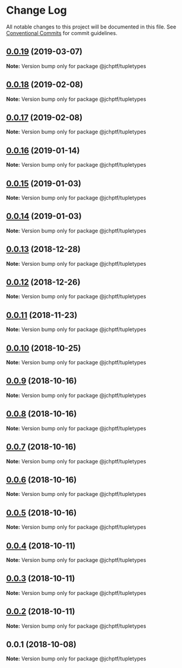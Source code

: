 # Change Log

All notable changes to this project will be documented in this file.
See [Conventional Commits](https://conventionalcommits.org) for commit guidelines.

## [0.0.19](https://github.com/jheinnic/portfolio-monorepo/compare/@jchptf/tupletypes@0.0.18...@jchptf/tupletypes@0.0.19) (2019-03-07)

**Note:** Version bump only for package @jchptf/tupletypes





## [0.0.18](https://github.com/jheinnic/portfolio-monorepo/compare/@jchptf/tupletypes@0.0.17...@jchptf/tupletypes@0.0.18) (2019-02-08)

**Note:** Version bump only for package @jchptf/tupletypes





## [0.0.17](https://github.com/jheinnic/portfolio-monorepo/compare/@jchptf/tupletypes@0.0.16...@jchptf/tupletypes@0.0.17) (2019-02-08)

**Note:** Version bump only for package @jchptf/tupletypes





## [0.0.16](https://github.com/jheinnic/portfolio-monorepo/compare/@jchptf/tupletypes@0.0.15...@jchptf/tupletypes@0.0.16) (2019-01-14)

**Note:** Version bump only for package @jchptf/tupletypes





## [0.0.15](https://github.com/jheinnic/portfolio-monorepo/compare/@jchptf/tupletypes@0.0.14...@jchptf/tupletypes@0.0.15) (2019-01-03)

**Note:** Version bump only for package @jchptf/tupletypes





## [0.0.14](https://github.com/jheinnic/portfolio-monorepo/compare/@jchptf/tupletypes@0.0.13...@jchptf/tupletypes@0.0.14) (2019-01-03)

**Note:** Version bump only for package @jchptf/tupletypes





## [0.0.13](https://github.com/jheinnic/portfolio-monorepo/compare/@jchptf/tupletypes@0.0.12...@jchptf/tupletypes@0.0.13) (2018-12-28)

**Note:** Version bump only for package @jchptf/tupletypes





## [0.0.12](https://github.com/jheinnic/portfolio-monorepo/compare/@jchptf/tupletypes@0.0.11...@jchptf/tupletypes@0.0.12) (2018-12-26)

**Note:** Version bump only for package @jchptf/tupletypes





## [0.0.11](https://github.com/jheinnic/portfolio-monorepo/compare/@jchptf/tupletypes@0.0.10...@jchptf/tupletypes@0.0.11) (2018-11-23)

**Note:** Version bump only for package @jchptf/tupletypes





## [0.0.10](https://github.com/jheinnic/portfolio-monorepo/compare/@jchptf/tupletypes@0.0.9...@jchptf/tupletypes@0.0.10) (2018-10-25)

**Note:** Version bump only for package @jchptf/tupletypes





<a name="0.0.9"></a>
## [0.0.9](https://github.com/jheinnic/portfolio-monorepo/compare/@jchptf/tupletypes@0.0.8...@jchptf/tupletypes@0.0.9) (2018-10-16)




**Note:** Version bump only for package @jchptf/tupletypes

<a name="0.0.8"></a>
## [0.0.8](https://github.com/jheinnic/portfolio-monorepo/compare/@jchptf/tupletypes@0.0.7...@jchptf/tupletypes@0.0.8) (2018-10-16)




**Note:** Version bump only for package @jchptf/tupletypes

<a name="0.0.7"></a>
## [0.0.7](https://github.com/jheinnic/portfolio-monorepo/compare/@jchptf/tupletypes@0.0.6...@jchptf/tupletypes@0.0.7) (2018-10-16)




**Note:** Version bump only for package @jchptf/tupletypes

<a name="0.0.6"></a>
## [0.0.6](https://github.com/jheinnic/portfolio-monorepo/compare/@jchptf/tupletypes@0.0.5...@jchptf/tupletypes@0.0.6) (2018-10-16)




**Note:** Version bump only for package @jchptf/tupletypes

<a name="0.0.5"></a>
## [0.0.5](https://github.com/jheinnic/portfolio-monorepo/compare/@jchptf/tupletypes@0.0.4...@jchptf/tupletypes@0.0.5) (2018-10-16)




**Note:** Version bump only for package @jchptf/tupletypes

<a name="0.0.4"></a>
## [0.0.4](https://github.com/jheinnic/portfolio-monorepo/compare/@jchptf/tupletypes@0.0.3...@jchptf/tupletypes@0.0.4) (2018-10-11)




**Note:** Version bump only for package @jchptf/tupletypes

<a name="0.0.3"></a>
## [0.0.3](https://github.com/jheinnic/portfolio-monorepo/compare/@jchptf/tupletypes@0.0.2...@jchptf/tupletypes@0.0.3) (2018-10-11)




**Note:** Version bump only for package @jchptf/tupletypes

<a name="0.0.2"></a>
## [0.0.2](https://github.com/jheinnic/portfolio-monorepo/compare/@jchptf/tupletypes@0.0.1...@jchptf/tupletypes@0.0.2) (2018-10-11)




**Note:** Version bump only for package @jchptf/tupletypes

<a name="0.0.1"></a>
## 0.0.1 (2018-10-08)




**Note:** Version bump only for package @jchptf/tupletypes
